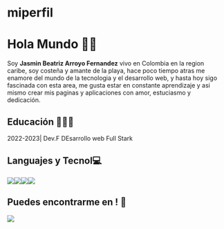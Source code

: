 # miperfil
# Hola Mundo 👋🏻
Soy **Jasmin Beatriz Arroyo Fernandez**
vivo en Colombia en la region caribe, soy costeña y amante de la playa, hace poco tiempo atras me enamore del mundo de la tecnologia y el desarrollo web, y hasta hoy sigo fascinada con esta area, me gusta estar en constante aprendizaje y asi mismo crear mis paginas y aplicaciones  con amor, estuciasmo y dedicación.

## Educación 👨🏻‍🎓
2022-2023| Dev.F DEsarrollo web Full Stark

## Languajes y Tecnol💻
![](https://camo.githubusercontent.com/5d3b0191832237fcbfc6d4497524e8bb547c6bfc9eafb738d5205c629d202067/68747470733a2f2f696d672e736869656c64732e696f2f62616467652f68746d6c352532302d2532334533344632362e7376673f267374796c653d666f722d7468652d6261646765266c6f676f3d68746d6c35266c6f676f436f6c6f723d7768697465)![](https://camo.githubusercontent.com/5ed492db9c79ad5990eda7dc80923377f0e7096b18a4d1e9b86c8987dc0e5aa5/68747470733a2f2f696d672e736869656c64732e696f2f62616467652f637373332532302d2532333135373242362e7376673f267374796c653d666f722d7468652d6261646765266c6f676f3d63737333266c6f676f436f6c6f723d7768697465)![](https://camo.githubusercontent.com/62d37abe760867620e0baea1066303719d630a82936837ba7bff6b0c754e3c9f/68747470733a2f2f696d672e736869656c64732e696f2f62616467652f6a6176617363726970742532302d2532333332333333302e7376673f267374796c653d666f722d7468652d6261646765266c6f676f3d6a617661736372697074266c6f676f436f6c6f723d253233463744463145)![](https://camo.githubusercontent.com/c567bc8fea35a350406f3ad80e2ec6dd76dea5f756187908f35322bbbc8bc77c/68747470733a2f2f696d672e736869656c64732e696f2f62616467652f626f6f7473747261702532302d2532333536334437432e7376673f267374796c653d666f722d7468652d6261646765266c6f676f3d626f6f747374726170266c6f676f436f6c6f723d7768697465)

##  Puedes encontrarme en ! 👀
<a href="https://www.linkedin.com/in/jasmin-beatriz-arroyo-fernandez/" target="_blank"><img src="https://img.shields.io/badge/jasminBeatrizArroyoFernandez%20-%230077B5.svg?&style=for-the-badge&logo=linkedin&logoColor=white"/></a>  
